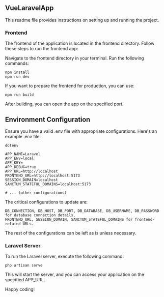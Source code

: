
<h2>VueLaravelApp</h2>
This readme file provides instructions on setting up and running the project.

### Frontend
The frontend of the application is located in the frontend directory. Follow these steps to run the frontend app:

Navigate to the frontend directory in your terminal.
Run the following commands:

```
npm install
npm run dev
```
If you want to prepare the frontend for production, you can use:


```
npm run build
```
After building, you can open the app on the specified port.

## Environment Configuration
Ensure you have a valid .env file with appropriate configurations. Here's an example .env file:
```
dotenv

APP_NAME=Laravel
APP_ENV=local
APP_KEY=
APP_DEBUG=true
APP_URL=http://localhost
FRONTEND_URL=http://localhost:5173
SESSION_DOMAIN=localhost
SANCTUM_STATEFUL_DOMAINS=localhost:5173

# ... (other configurations)
```

The critical configurations to update are:

```
DB_CONNECTION, DB_HOST, DB_PORT, DB_DATABASE, DB_USERNAME, DB_PASSWORD for database connection details.
FRONTEND_URL, SESSION_DOMAIN, SANCTUM_STATEFUL_DOMAINS for frontend-related URLs.
```
The rest of the configurations can be left as is unless necessary.

### Laravel Server
To run the Laravel server, execute the following command:



```
php artisan serve
```

This will start the server, and you can access your application on the specified APP_URL.

Happy coding!